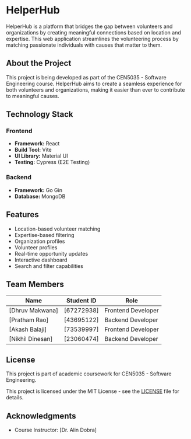 # HelperHub

HelperHub is a platform that bridges the gap between volunteers and organizations by creating meaningful connections based on location and expertise. This web application streamlines the volunteering process by matching passionate individuals with causes that matter to them.

## About the Project

This project is being developed as part of the CEN5035 - Software Engineering course. HelperHub aims to create a seamless experience for both volunteers and organizations, making it easier than ever to contribute to meaningful causes.

## Technology Stack

### Frontend
- **Framework:** React
- **Build Tool:** Vite
- **UI Library:** Material UI
- **Testing:** Cypress (E2E Testing)

### Backend
- **Framework:** Go Gin
- **Database:** MongoDB

## Features

- Location-based volunteer matching
- Expertise-based filtering
- Organization profiles
- Volunteer profiles
- Real-time opportunity updates
- Interactive dashboard
- Search and filter capabilities


## Team Members

| Name | Student ID | Role |
|------|------------|------|
| [Dhruv Makwana] | [67272938] | Frontend Developer |
| [Pratham Rao] | [43695122] | Backend Developer |
| [Akash Balaji] | [73539997] | Frontend Developer |
| [Nikhil Dinesan] | [23060474] | Backend Developer |


## License
This project is part of academic coursework for CEN5035 - Software Engineering.

This project is licensed under the MIT License - see the [LICENSE](LICENSE) file for details.

## Acknowledgments

- Course Instructor: [Dr. Alin Dobra]
